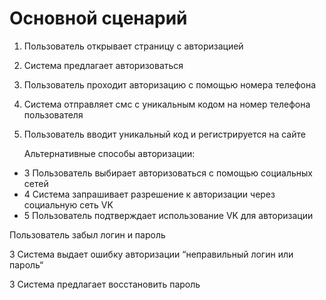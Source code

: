# Основной сценарий
1. Пользователь открывает страницу с авторизацией
1. Система предлагает авторизоваться
1. Пользователь проходит авторизацию с помощью номера телефона
1. Система отправляет смс с уникальным кодом на номер телефона пользователя
1. Пользователь вводит уникальный код и регистрируется на сайте    
   
   Альтернативные способы авторизации:
     
 - 3 Пользователь выбирает авторизоваться с помощью социальных сетей
 - 4 Система запрашивает разрешение к авторизации через социальную сеть VK
 - 5 Пользователь подтверждает использование VK для авторизации

Пользователь забыл логин и пароль

3 Система выдает ошибку авторизации “неправильный логин или пароль“

3 Система предлагает восстановить пароль
